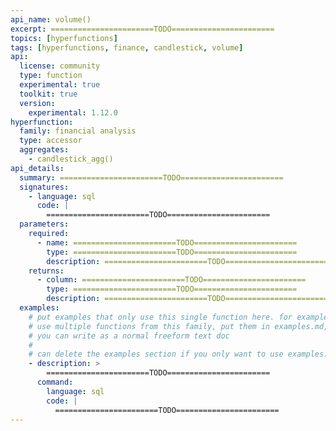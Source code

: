 ```yaml
---
api_name: volume()
excerpt: =======================TODO=======================
topics: [hyperfunctions]
tags: [hyperfunctions, finance, candlestick, volume]
api:
  license: community
  type: function
  experimental: true
  toolkit: true
  version:
    experimental: 1.12.0
hyperfunction:
  family: financial analysis
  type: accessor
  aggregates:
    - candlestick_agg()
api_details:
  summary: =======================TODO=======================
  signatures:
    - language: sql
      code: |
        =======================TODO=======================
  parameters:
    required:
      - name: =======================TODO=======================
        type: =======================TODO=======================
        description: =======================TODO=======================
    returns:
      - column: =======================TODO=======================
        type: =======================TODO=======================
        description: =======================TODO=======================
  examples:
    # put examples that only use this single function here. for examples that
    # use multiple functions from this family, put them in examples.md, which
    # you can write as a normal freeform text doc
    # 
    # can delete the examples section if you only want to use examples.md
    - description: >
        =======================TODO=======================
      command:
        language: sql
        code: |
          =======================TODO=======================
---
```


